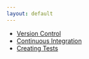 ```yaml
---
layout: default
---
```


* [Version Control](version_control.md)
* [Continuous Integration](ci.md)
* [Creating Tests](selenium_builder.md)


